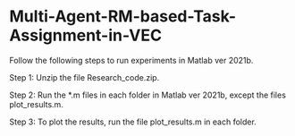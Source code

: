 # Multi-Agent-RM-based-Task-Assignment-in-VEC

Follow the following steps to run experiments in Matlab ver 2021b.

Step 1: Unzip the file Research_code.zip.

Step 2: Run the *.m files in each folder in Matlab ver 2021b, except the files plot_results.m.

Step 3: To plot the results, run the file plot_results.m in each folder.
